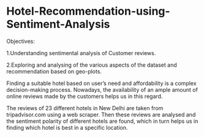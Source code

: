 # Hotel-Recommendation-using-Sentiment-Analysis


Objectives:

1.Understanding sentimental analysis of Customer reviews.

2.Exploring and analysing of the various aspects of the dataset and recommendation based on geo-plots.

Finding a suitable hotel based on user’s need and affordability is a complex decision-making process. Nowadays, the availability of an ample amount of online reviews made by the customers helps us in this regard. 

The reviews of 23 different hotels in New Delhi are taken from tripadvisor.com using a web scraper. Then these reviews are analysed and the sentiment polarity of different hotels are found, which in turn helps us in finding which hotel is best in a specific location.
